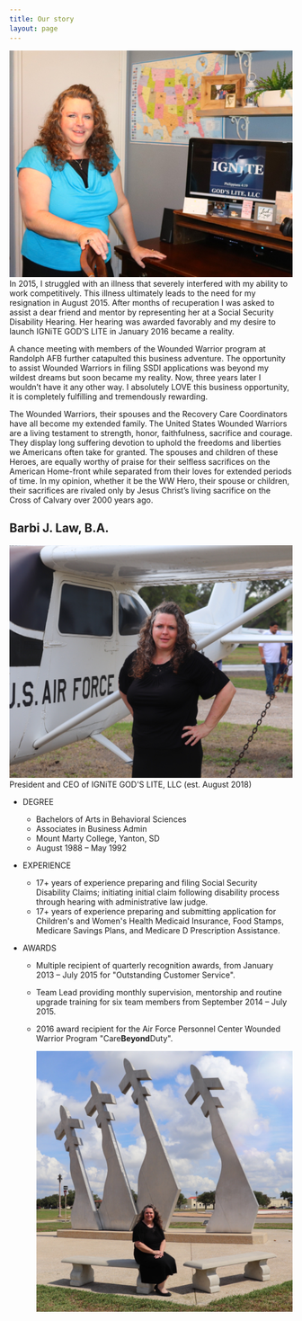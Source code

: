 ```yaml
---
title: Our story
layout: page
---
```


<img src="/img/barbi-office.jpg" alt="Image of Barbi J Law" class="about center float-left">
In 2015, I struggled with an illness that severely interfered with my
ability to work competitively. This illness ultimately leads to the need
for my resignation in August 2015. After months of recuperation I was
asked to assist a dear friend and mentor by representing her at a Social
Security Disability Hearing. Her hearing was awarded favorably and my
desire to launch IGNiTE GOD’S LITE in January 2016 became a reality.

A chance meeting with members of the Wounded Warrior program at Randolph
AFB further catapulted this business adventure. The opportunity to assist
Wounded Warriors in filing SSDI applications was beyond my wildest dreams
but soon became my reality. Now, three years later I wouldn’t have it any
other way. I absolutely LOVE this business opportunity, it is completely
fulfilling and tremendously rewarding.

The Wounded Warriors, their spouses and the Recovery Care Coordinators
have all become my extended family. The United States Wounded Warriors are
a living testament to strength, honor, faithfulness, sacrifice and
courage. They display long suffering devotion to uphold the freedoms and
liberties we Americans often take for granted. The spouses and children of
these Heroes, are equally worthy of praise for their selfless sacrifices
on the American Home-front while separated from their loves for extended
periods of time. In my opinion, whether it be the WW Hero, their spouse or
children, their sacrifices are rivaled only by Jesus Christ’s living
sacrifice on the Cross of Calvary over 2000 years ago.

## Barbi J. Law, B.A.

<img src="/img/plane.jpg" alt="Image of Barbi working with a client" class="about center float-right">
President and CEO of IGNiTE GOD'S LITE, LLC (est. August 2018)

- DEGREE
  - Bachelors of Arts in Behavioral Sciences
  - Associates in Business Admin
  - Mount Marty College, Yanton, SD
  - August 1988 – May 1992
- EXPERIENCE
  - <span class="yrsexp">17</span>+ years of experience preparing and filing Social Security
    Disability Claims; initiating initial claim following disability
    process through hearing with administrative law judge.
  - <span class="yrsexp">17</span>+ years of experience preparing and submitting application for
    Children's and Women's Health Medicaid Insurance, Food Stamps,
    Medicare Savings Plans, and Medicare D Prescription Assistance.
- AWARDS

  - Multiple recipient of quarterly recognition awards, from January
    2013 – July 2015 for "Outstanding Customer Service".
  - Team Lead providing monthly supervision, mentorship and routine
    upgrade training for six team members from September 2014 – July 2015.
  - 2016 award recipient for the Air Force Personnel Center Wounded
    Warrior Program "Care**Beyond**Duty".

    <img class="center mx-auto" src="/img/statue.jpg" alt="Barbi in front of some statue of planes because MURICA!">
